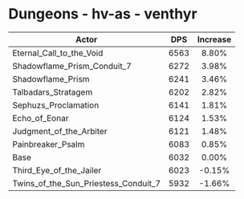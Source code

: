 # Dungeons - hv-as - venthyr
| Actor | DPS | Increase |
|---|:---:|:---:|
|Eternal_Call_to_the_Void|6563|8.80%|
|Shadowflame_Prism_Conduit_7|6272|3.98%|
|Shadowflame_Prism|6241|3.46%|
|Talbadars_Stratagem|6202|2.82%|
|Sephuzs_Proclamation|6141|1.81%|
|Echo_of_Eonar|6124|1.53%|
|Judgment_of_the_Arbiter|6121|1.48%|
|Painbreaker_Psalm|6083|0.85%|
|Base|6032|0.00%|
|Third_Eye_of_the_Jailer|6023|-0.15%|
|Twins_of_the_Sun_Priestess_Conduit_7|5932|-1.66%|
